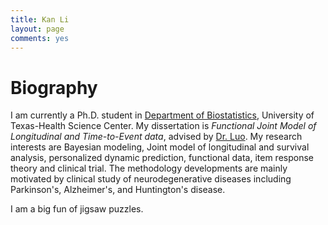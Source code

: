 ```yaml
---
title: Kan Li
layout: page
comments: yes
---
```

# Biography

I am currently a Ph.D. student in [Department of Biostatistics](https://sph.uth.edu/divisions/biostatistics/), University of Texas-Health Science Center. My dissertation is *Functional Joint Model of Longitudinal and Time-to-Event data*, advised by [Dr. Luo](https://daj9cl0xcfutq.cloudfront.net/cv/luo.pdf). My research interests are Bayesian modeling, Joint model of longitudinal and survival analysis, personalized dynamic prediction, functional data, item response theory and clinical trial. The methodology developments are mainly motivated by clinical study of neurodegenerative diseases including Parkinson's, Alzheimer's, and Huntington's disease.

I am a big fun of jigsaw puzzles. 






